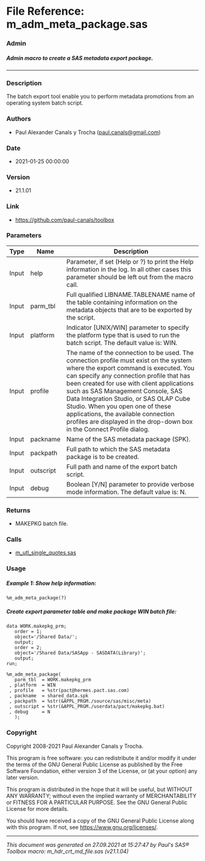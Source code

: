 # File Reference: m_adm_meta_package.sas

### Admin

##### Admin macro to create a SAS metadata export package.

***

### Description
The batch export tool enable you to perform metadata promotions from an operating system batch script.

### Authors
* Paul Alexander Canals y Trocha (paul.canals@gmail.com)

### Date
* 2021-01-25 00:00:00

### Version
* 21.1.01

### Link
* https://github.com/paul-canals/toolbox

### Parameters
| Type | Name | Description |
| ---- | ---- | ----------- |
| Input | help | Parameter, if set (Help or ?) to print the Help information in the log. In all other cases this parameter should be left out from the macro call. |
| Input | parm_tbl | Full qualified LIBNAME.TABLENAME name of the table containing information on the metadata objects that are to be exported by the script. |
| Input | platform | Indicator [UNIX/WIN] parameter to specify the platform type that is used to run the batch script. The default value is: WIN. |
| Input | profile | The name of the connection to be used. The connection profile must exist on the system where the export command is executed. You can specify any connection profile that has been created for use with client applications such as SAS Management Console, SAS Data Integration Studio, or SAS OLAP Cube Studio. When you open one of these applications, the available connection profiles are displayed in the drop-down box in the Connect Profile dialog. |
| Input | packname | Name of the SAS metadata package (SPK). |
| Input | packpath | Full path to which the SAS metadata package is to be created. |
| Input | outscript | Full path and name of the export batch script. |
| Input | debug | Boolean [Y/N] parameter to provide verbose mode information. The default value is: N. |

### Returns
* MAKEPKG batch file.

### Calls
* [m_utl_single_quotes.sas](m_utl_single_quotes.md)

### Usage

##### Example 1: Show help information:
```sas
%m_adm_meta_package(?)
```

##### Create export parameter table and make package WIN batch file:
```sas
data WORK.makepkg_prm;
   order = 1;
   object='/Shared Data/';
   output;
   order = 2;
   object='/Shared Data/SASApp - SASDATA(Library)';
   output;
run;

%m_adm_meta_package(
   parm_tbl  = WORK.makepkg_prm
 , platform  = WIN
 , profile   = %str(pact@hermes.pact.sas.com)
 , packname  = shared_data.spk
 , packpath  = %str(&APPL_PRGM./source/sas/misc/meta)
 , outscript = %str(&APPL_PRGM./userdata/pact/makepkg.bat)
 , debug     = N
   );
```

### Copyright
Copyright 2008-2021 Paul Alexander Canals y Trocha. 
 
This program is free software: you can redistribute it and/or modify 
it under the terms of the GNU General Public License as published by 
the Free Software Foundation, either version 3 of the License, or 
(at your option) any later version. 
 
This program is distributed in the hope that it will be useful, 
but WITHOUT ANY WARRANTY; without even the implied warranty of 
MERCHANTABILITY or FITNESS FOR A PARTICULAR PURPOSE. See the 
GNU General Public License for more details. 
 
You should have received a copy of the GNU General Public License 
along with this program. If not, see <https://www.gnu.org/licenses/>. 


***
*This document was generated on 27.09.2021 at 15:27:47  by Paul's SAS&reg; Toolbox macro: m_hdr_crt_md_file.sas (v21.1.04)*
